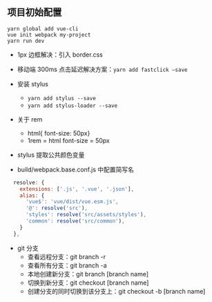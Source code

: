 ## 项目初始配置

```
yarn global add vue-cli
vue init webpack my-project
yarn run dev
```

- 1px 边框解决：引入 border.css
- 移动端 300ms 点击延迟解决方案：`yarn add fastclick —save`
- 安装 stylus

  - `yarn add stylus --save`
  - `yarn add stylus-loader --save`

- 关于 rem

  - html{ font-size: 50px}
  - 1rem = html font-size = 50px

- stylus 提取公共颜色变量
- build/webpack.base.conf.js 中配置简写名

```js
  resolve: {
    extensions: ['.js', '.vue', '.json'],
    alias: {
      'vue$': 'vue/dist/vue.esm.js',
      '@': resolve('src'),
      'styles': resolve('src/assets/styles'),
      'common': resolve('src/common'),
    }
  },
```

- git 分支
  - 查看远程分支：git branch -r
  - 查看所有分支：git branch -a
  - 本地创建新分支：git branch [branch name]
  - 切换到新分支：git checkout [branch name]
  - 创建分支的同时切换到该分支上：git checkout -b [branch name]
